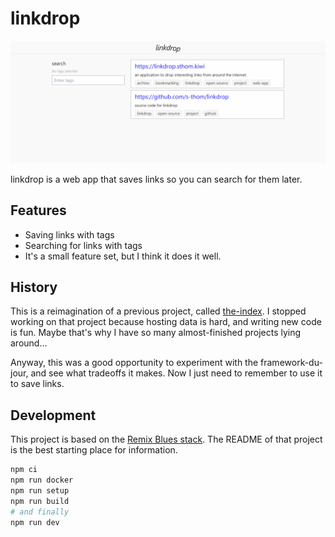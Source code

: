 # linkdrop

![Screenshot of linkdrop](/.github/media/hero.png "Screenshot of linkdrop")

linkdrop is a web app that saves links so you can search for them later.

## Features

- Saving links with tags
- Searching for links with tags
- It's a small feature set, but I think it does it well.

## History

This is a reimagination of a previous project, called [the-index](https://github.com/s-thom/the-index). I stopped working on that project because hosting data is hard, and writing new code is fun. Maybe that's why I have so many almost-finished projects lying around...

Anyway, this was a good opportunity to experiment with the framework-du-jour, and see what tradeoffs it makes. Now I just need to remember to use it to save links.

## Development

This project is based on the [Remix Blues stack](https://github.com/remix-run/blues-stack). The README of that project is the best starting place for information.

```sh
npm ci
npm run docker
npm run setup
npm run build
# and finally
npm run dev
```

